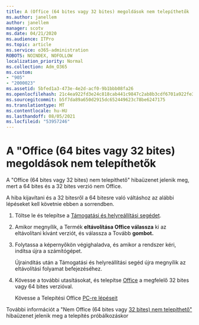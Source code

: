 ```yaml
---
title: A (Office (64 bites vagy 32 bites) megoldások nem telepíthetők
ms.author: janellem
author: janellem
manager: scotv
ms.date: 04/21/2020
ms.audience: ITPro
ms.topic: article
ms.service: o365-administration
ROBOTS: NOINDEX, NOFOLLOW
localization_priority: Normal
ms.collection: Adm_O365
ms.custom:
- "905"
- "2000023"
ms.assetid: 5bfed1a3-473e-4e2d-acf0-9b1bbb08fa26
ms.openlocfilehash: 21c4ea922fd3e24c818cab441c9847c2ab8b3cdf6701a922fe30d284317d2291
ms.sourcegitcommit: b5f7da89a650d2915dc652449623c78be6247175
ms.translationtype: MT
ms.contentlocale: hu-HU
ms.lasthandoff: 08/05/2021
ms.locfileid: "53957246"
---
```

# <a name="solutions-for-office-64-bit-or-32-bit-couldnt-be-installed"></a>A "Office (64 bites vagy 32 bites) megoldások nem telepíthetők

A "Office (64 bites vagy 32 bites) nem telepíthető" hibaüzenet jelenik meg, mert a 64 bites és a 32 bites verzió nem Office.
  
A hiba kijavítani és a 32 bitesről a 64 bitesre való váltáshoz az alábbi lépéseket kell követnie ebben a sorrendben.
  
1. Töltse le és telepítse a [Támogatási és helyreállítási segédet](https://aka.ms/SARA-OfficeUninstall-Alchemy).

1. Amikor megnyílik, a Termék **eltávolítása Office válassza** ki az eltávolítani kívánt verziót, és válassza a Tovább **gombot.**

2. Folytassa a képernyőkön végighaladva, és amikor a rendszer kéri, indítsa újra a számítógépet.

    Újraindítás után a Támogatási és helyreállítási segéd újra megnyílik az eltávolítási folyamat befejezéséhez.

3. Kövesse a további utasításokat, és telepítse [Office](https://portal.office.com/OLS/MySoftware.aspx) a megfelelő 32 bites vagy 64 bites verzióval.

    Kövesse a Telepítési Office [PC-re lépéseit](https://support.office.com/article/4414eaaf-0478-48be-9c42-23adc4716658?wt.mc_id=Alchemy_ClientDIA)

További információt a "Nem Office (64 bites vagy [32 bites) nem telepíthető"](https://support.office.com/article/2e2dc9e5-3eb0-420c-862a-ab085b38597f?wt.mc_id=Alchemy_ClientDIA) hibaüzenet jelenik meg a telepítés próbálkozáskor
  